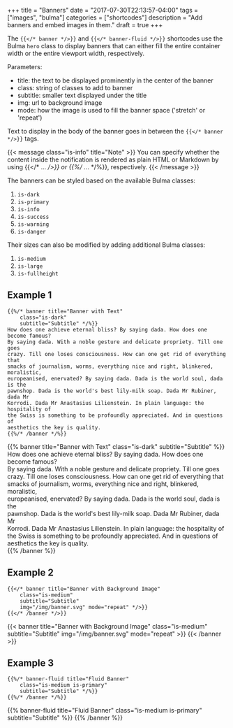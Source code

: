 +++
title = "Banners"
date = "2017-07-30T22:13:57-04:00"
tags = ["images", "bulma"]
categories = ["shortcodes"]
description = "Add banners and embed images in them."
draft = true
+++

The `{{</* banner */>}}` and `{{</* banner-fluid */>}}` shortcodes use the
Bulma `hero` class to display banners that can either fill the entire container
width or the entire viewport width, respectively.

Parameters: 

* title: the text to be displayed prominently in the center of the banner
* class: string of classes to add to banner
* subtitle: smaller text displayed under the title
* img: url to background image
* mode: how the image is used to fill the banner space ('stretch' or 'repeat')

Text to display in the body of the banner goes in between the `{{</* banner */>}}`
tags. 

{{< message class="is-info" title="Note" >}}
You can specify whether the content inside the notification is rendered as
plain HTML or Markdown by using {{</* ... */>}} or {{%/* ... */%}}, respectively.
{{< /message >}}

The banners can be styled based on the available Bulma classes: 

1. `is-dark`
1. `is-primary`
1. `is-info`
1. `is-success`
1. `is-warning`
1. `is-danger`

Their sizes can also be modified by adding additional Bulma classes: 

1. `is-medium`
1. `is-large`
1. `is-fullheight`


## Example 1 

```text
{{%/* banner title="Banner with Text"
    class="is-dark"
    subtitle="Subtitle" */%}}
How does one achieve eternal bliss? By saying dada. How does one become famous?  
By saying dada. With a noble gesture and delicate propriety. Till one goes  
crazy. Till one loses consciousness. How can one get rid of everything that  
smacks of journalism, worms, everything nice and right, blinkered, moralistic,  
europeanised, enervated? By saying dada. Dada is the world soul, dada is the  
pawnshop. Dada is the world's best lily-milk soap. Dada Mr Rubiner, dada Mr  
Korrodi. Dada Mr Anastasius Lilienstein. In plain language: the hospitality of  
the Swiss is something to be profoundly appreciated. And in questions of  
aesthetics the key is quality.  
{{%/* /banner */%}}
```

{{% banner title="Banner with Text"
    class="is-dark"
    subtitle="Subtitle" %}}
How does one achieve eternal bliss? By saying dada. How does one become famous?  
By saying dada. With a noble gesture and delicate propriety. Till one goes  
crazy. Till one loses consciousness. How can one get rid of everything that  
smacks of journalism, worms, everything nice and right, blinkered, moralistic,  
europeanised, enervated? By saying dada. Dada is the world soul, dada is the  
pawnshop. Dada is the world's best lily-milk soap. Dada Mr Rubiner, dada Mr  
Korrodi. Dada Mr Anastasius Lilienstein. In plain language: the hospitality of  
the Swiss is something to be profoundly appreciated. And in questions of  
aesthetics the key is quality.  
{{% /banner %}}

## Example 2

```text
{{</* banner title="Banner with Background Image"
    class="is-medium"
    subtitle="Subtitle"
    img="/img/banner.svg" mode="repeat" */>}}
{{</* /banner */>}}
```

{{< banner title="Banner with Background Image"
    class="is-medium"
    subtitle="Subtitle"
    img="/img/banner.svg" mode="repeat" >}}
{{< /banner >}}

## Example 3

```text
{{%/* banner-fluid title="Fluid Banner"
    class="is-medium is-primary"
    subtitle="Subtitle" */%}}
{{%/* /banner */%}}
```

{{% banner-fluid title="Fluid Banner"
    class="is-medium is-primary"
    subtitle="Subtitle" %}}
{{% /banner %}}
